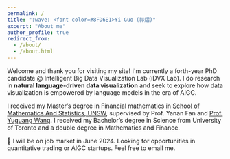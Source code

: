 ```yaml
---
permalink: /
title: ":wave: <font color=#8FD6E1>Yi Guo (郭熠)"
excerpt: "About me"
author_profile: true
redirect_from: 
  - /about/
  - /about.html
---
```


Welcome and thank you for visiting my site! I'm currently a forth-year PhD candidate @ Intelligent Big Data Visualization Lab (iDVX Lab). I do research in **natural language-driven data visualization** and seek to explore how data visualization is empowered by language models in the era of AIGC.

I received my Master’s degree in Financial mathematics in [School of Mathematics And Statistics, UNSW](https://www.unsw.edu.au/science/our-schools/maths), supervised by Prof. Yanan Fan and [Prof. Yuguang Wang](https://yuguangwang.github.io/). I received my Bachelor’s degree in Science from University of Toronto and a double degree in Mathematics and Finance.

:star2: I will be on job market in June 2024. Looking for opportunities in quantitative trading or AIGC startups. Feel free to email me.

